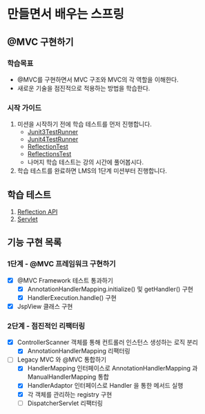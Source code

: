 # 만들면서 배우는 스프링

## @MVC 구현하기

### 학습목표
- @MVC를 구현하면서 MVC 구조와 MVC의 각 역할을 이해한다.
- 새로운 기술을 점진적으로 적용하는 방법을 학습한다.

### 시작 가이드
1. 미션을 시작하기 전에 학습 테스트를 먼저 진행합니다.
    - [Junit3TestRunner](study/src/test/java/reflection/Junit3TestRunner.java)
    - [Junit4TestRunner](study/src/test/java/reflection/Junit4TestRunner.java)
    - [ReflectionTest](study/src/test/java/reflection/ReflectionTest.java)
    - [ReflectionsTest](study/src/test/java/reflection/ReflectionsTest.java)
    - 나머지 학습 테스트는 강의 시간에 풀어봅시다.
2. 학습 테스트를 완료하면 LMS의 1단계 미션부터 진행합니다.

## 학습 테스트
1. [Reflection API](study/src/test/java/reflection)
2. [Servlet](study/src/test/java/servlet)

## 기능 구현 목록

### 1단계 - @MVC 프레임워크 구현하기
- [x] @MVC Framework 테스트 통과하기
  - [x] AnnotationHandlerMapping.initialize() 및 getHandler() 구현
  - [x] HandlerExecution.handle() 구현
- [x] JspView 클래스 구현

### 2단계 - 점진적인 리팩터링

- [x] ControllerScanner 객체를 통해 컨트롤러 인스턴스 생성하는 로직 분리
  - [x] AnnotationHandlerMapping 리팩터링
- [ ] Legacy MVC 와 @MVC 통합하기
  - [x] HandlerMapping 인터페이스로 AnnotationHandlerMapping 과 ManualHandlerMapping 통합
  - [x] HandlerAdaptor 인터페이스로 Handler 을 통한 메서드 실행
  - [x] 각 객체를 관리하는 registry 구현
  - [ ] DispatcherServlet 리팩터링
